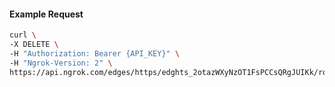 <!-- Code generated for API Clients. DO NOT EDIT. -->

#### Example Request

```bash
curl \
-X DELETE \
-H "Authorization: Bearer {API_KEY}" \
-H "Ngrok-Version: 2" \
https://api.ngrok.com/edges/https/edghts_2otazWXyNzOT1FsPCCsQRgJUIKk/routes/edghtsrt_2otazc6pb9GIftgJNCKFkqdkb7B/circuit_breaker
```
